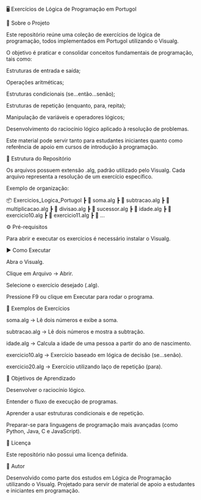 🖥️ Exercícios de Lógica de Programação em Portugol

📌 Sobre o Projeto

Este repositório reúne uma coleção de exercícios de lógica de programação, todos implementados em Portugol utilizando o Visualg.

O objetivo é praticar e consolidar conceitos fundamentais de programação, tais como:

Estruturas de entrada e saída;

Operações aritméticas;

Estruturas condicionais (se...então...senão);

Estruturas de repetição (enquanto, para, repita);

Manipulação de variáveis e operadores lógicos;

Desenvolvimento do raciocínio lógico aplicado à resolução de problemas.

Este material pode servir tanto para estudantes iniciantes quanto como referência de apoio em cursos de introdução à programação.

📂 Estrutura do Repositório

Os arquivos possuem extensão .alg, padrão utilizado pelo Visualg.
Cada arquivo representa a resolução de um exercício específico.

Exemplo de organização:

📦 Exercicios_Logica_Portugol
 ┣ 📜 soma.alg
 ┣ 📜 subtracao.alg
 ┣ 📜 multiplicacao.alg
 ┣ 📜 divisao.alg
 ┣ 📜 sucessor.alg
 ┣ 📜 idade.alg
 ┣ 📜 exercicio10.alg
 ┣ 📜 exercicio11.alg
 ┣ 📜 ...

⚙️ Pré-requisitos

Para abrir e executar os exercícios é necessário instalar o Visualg.

▶️ Como Executar

Abra o Visualg.

Clique em Arquivo → Abrir.

Selecione o exercício desejado (.alg).

Pressione F9 ou clique em Executar para rodar o programa.

📝 Exemplos de Exercícios

soma.alg → Lê dois números e exibe a soma.

subtracao.alg → Lê dois números e mostra a subtração.

idade.alg → Calcula a idade de uma pessoa a partir do ano de nascimento.

exercicio10.alg → Exercício baseado em lógica de decisão (se...senão).

exercicio20.alg → Exercício utilizando laço de repetição (para).

🎯 Objetivos de Aprendizado

Desenvolver o raciocínio lógico.

Entender o fluxo de execução de programas.

Aprender a usar estruturas condicionais e de repetição.

Preparar-se para linguagens de programação mais avançadas (como Python, Java, C e JavaScript).

📜 Licença

Este repositório não possui uma licença definida.

👤 Autor

Desenvolvido como parte dos estudos em Lógica de Programação utilizando o Visualg.
Projetado para servir de material de apoio a estudantes e iniciantes em programação.
